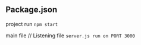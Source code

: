 ## Package.json

project run 
`npm start`

main file // Listening file
`server.js run on PORT 3000`

